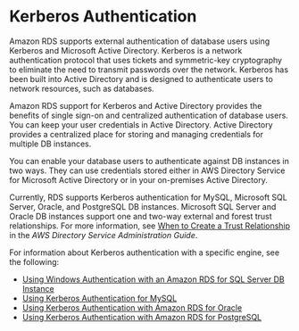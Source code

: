 # Kerberos Authentication<a name="kerberos-authentication"></a>

Amazon RDS supports external authentication of database users using Kerberos and Microsoft Active Directory\. Kerberos is a network authentication protocol that uses tickets and symmetric\-key cryptography to eliminate the need to transmit passwords over the network\. Kerberos has been built into Active Directory and is designed to authenticate users to network resources, such as databases\.

Amazon RDS support for Kerberos and Active Directory provides the benefits of single sign\-on and centralized authentication of database users\. You can keep your user credentials in Active Directory\. Active Directory provides a centralized place for storing and managing credentials for multiple DB instances\.

You can enable your database users to authenticate against DB instances in two ways\. They can use credentials stored either in AWS Directory Service for Microsoft Active Directory or in your on\-premises Active Directory\.

Currently, RDS supports Kerberos authentication for MySQL, Microsoft SQL Server, Oracle, and PostgreSQL DB instances\. Microsoft SQL Server and Oracle DB instances support one and two\-way external and forest trust relationships\. For more information, see [When to Create a Trust Relationship](https://docs.aws.amazon.com/directoryservice/latest/admin-guide/setup_trust.html) in the *AWS Directory Service Administration Guide*\.

For information about Kerberos authentication with a specific engine, see the following:
+ [Using Windows Authentication with an Amazon RDS for SQL Server DB Instance](USER_SQLServerWinAuth.md)
+ [Using Kerberos Authentication for MySQL](mysql-kerberos.md)
+ [Using Kerberos Authentication with Amazon RDS for Oracle](oracle-kerberos.md)
+ [Using Kerberos Authentication with Amazon RDS for PostgreSQL](postgresql-kerberos.md)